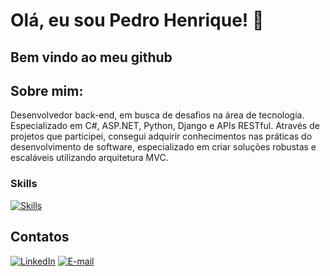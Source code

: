 # Olá, eu sou Pedro Henrique! 👋

## Bem vindo ao meu github

## Sobre mim:
Desenvolvedor back-end, em busca de desafios na área de tecnologia.
Especializado em C#, ASP.NET, Python, Django e APIs RESTful. Através de projetos que participei, consegui adquirir conhecimentos nas práticas do desenvolvimento de software, especializado em criar soluções robustas e escaláveis utilizando arquitetura MVC.


### Skills

[![Skills](https://skillicons.dev/icons?i=cs,net,python,django,mysql,postgres,docker,git,postman,aspnet)](https://skillicons.dev)

## Contatos
[![LinkedIn](https://img.shields.io/badge/LinkedIn-0077B5?style=for-the-badge&logo=linkedin&logoColor=white)](https://www.linkedin.com/in/pedrohaugusto/)
[![E-mail](https://img.shields.io/badge/Gmail-D14836?style=for-the-badge&logo=gmail&logoColor=white)](mailto:pedrohaugusto12@gmail.com)

